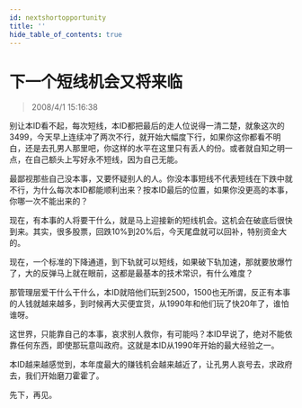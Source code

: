 ```yaml
---
id: nextshortopportunity 
title: ''
hide_table_of_contents: true
---
```


# 下一个短线机会又将来临

> 2008/4/1 15:16:38

<div style={{color: '#009900', fontWeight: 'bold', fontSize: '18px'}}>

别让本ID看不起，每次短线，本ID都把最后的走人位说得一清二楚，就象这次的3499，今天早上连续冲了两次不行，就开始大幅度下行，如果你这你都看不明白，还是去孔男人那里吧，你这样的水平在这里只有丢人的份。或者就自知之明一点，在自己额头上写好永不短线，因为自己无能。
 
最鄙视那些自己没本事，又要怀疑别人的人。你没本事短线不代表短线在下跌中就不行，为什么每次本ID都能顺利出来？按本ID最后的位置，如果你没更高的本事，你哪一次不能出来的？
 
现在，有本事的人将要干什么，就是马上迎接新的短线机会。这机会在破底后很快到来。其实，很多股票，回跌10%到20%后，今天尾盘就可以回补，特别资金大的。
 
现在，一个标准的下降通道，到下轨就可以短线，如果破下轨加速，那就要放爆竹了，大的反弹马上就在眼前，这都是最基本的技术常识，有什么难度？
 
那管理层爱干什么干什么，本ID就陪他们玩到2500，1500也无所谓，反正有本事的人钱就越来越多，到时候再大买便宜货，从1990年和他们玩了快20年了，谁怕谁呀。
 
这世界，只能靠自己的本事，哀求别人救你，有可能吗？本ID早说了，绝对不能依靠任何东西，即使那玩意叫政府。这就是本ID从1990年开始的最大经验之一。
 
本ID越来越感觉到，本年度最大的赚钱机会越来越近了，让孔男人哀号去，求政府去，我们开始磨刀霍霍了。
 
先下，再见。

</div>